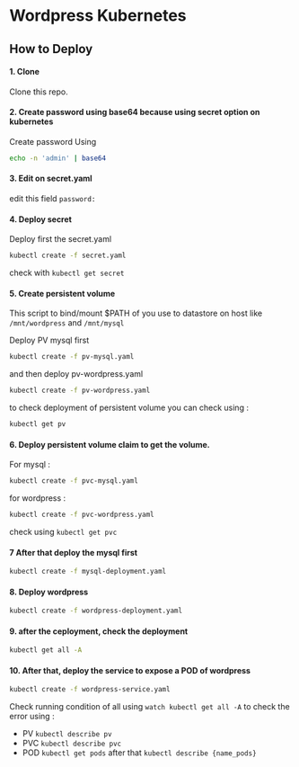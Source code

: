 # Wordpress Kubernetes

## How to Deploy
#### 1. Clone
Clone this repo.
#### 2. Create password using base64 because using secret option on kubernetes
Create password Using 
```sh
echo -n 'admin' | base64
```
#### 3. Edit on secret.yaml
edit this field ```password: ```
#### 4. Deploy secret
Deploy first the secret.yaml
```sh
kubectl create -f secret.yaml
```
check with ```kubectl get secret```
#### 5. Create persistent volume
This script to bind/mount $PATH of you use to datastore on host like ```/mnt/wordpress``` and ```/mnt/mysql```

Deploy PV mysql first
```sh
kubectl create -f pv-mysql.yaml
```
and then deploy pv-wordpress.yaml
```sh
kubectl create -f pv-wordpress.yaml
```

to check deployment of persistent volume you can check using :
```sh
kubectl get pv
```
#### 6. Deploy persistent volume claim to get the volume.
For mysql :
```sh
kubectl create -f pvc-mysql.yaml
```
for wordpress :
```sh
kubectl create -f pvc-wordpress.yaml
```
check using ```kubectl get pvc```
#### 7 After that deploy the mysql first
```sh
kubectl create -f mysql-deployment.yaml
```
####  8. Deploy wordpress
```sh
kubectl create -f wordpress-deployment.yaml
```
#### 9. after the ceployment, check the deployment
```sh
kubectl get all -A
```
#### 10. After that, deploy the service to expose a POD of wordpress
```sh
kubectl create -f wordpress-service.yaml
```

Check running condition of all using ```watch kubectl get all -A```
to check the error using :
- PV
```kubectl describe pv```
- PVC
```kubectl describe pvc```
- POD
```kubectl get pods``` after that ```kubectl describe {name_pods}```